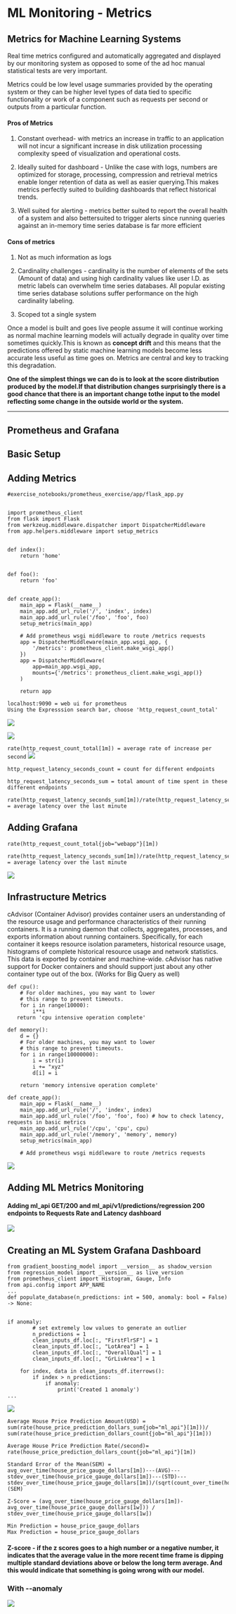 # ML Monitoring - Metrics

## Metrics for Machine Learning Systems
Real time metrics configured and automatically aggregated and displayed
by our monitoring system as opposed to some of the ad hoc manual statistical tests are very important. 

Metrics could be low level usage summaries provided by the operating system or they can be higher level types of data tied to specific functionality or work of a component such as requests per second or outputs from a particular function.

#### Pros of Metrics 
1. Constant overhead-  with metrics an increase in traffic to an application will not incur a significant increase in disk utilization processing complexity speed of visualization and operational costs.

2. Ideally suited for dashboard - Unlike the case with logs, numbers are optimized for storage, processing, compression and retrieval metrics enable longer retention of data as well as easier querying.This makes metrics perfectly suited to building dashboards that reflect historical trends.

3. Well suited for alerting -  metrics better suited to report the overall health of a system and also bettersuited to trigger alerts since running queries against an in-memory time series database is far more efficient

#### Cons of metrics

1. Not as much information as logs

2. Cardinality challenges -  cardinality is the number of elements of the sets (Amount of data)  and using high cardinality values like user I.D. as metric labels can overwhelm time series databases. All popular existing time series database solutions suffer performance on the high cardinality labeling. 

3. Scoped tot a single system



Once a model is built and goes live people assume it will continue working as normal machine learning models will actually degrade in quality over time sometimes quickly.This is known as **concept drift** and this means that the predictions offered by static machine learning
models become less accurate less useful as time goes on. Metrics are central and key to tracking this degradation.



**One of the simplest things we can do is to look at the score distribution produced by the model.If that distribution changes surprisingly there is a good chance that there is an important change tothe input to the model reflecting some change in the outside world or the system.**

---
## Prometheus and Grafana
## Basic Setup
## Adding Metrics
```
#exercise_notebooks/prometheus_exercise/app/flask_app.py 
 
 
import prometheus_client
from flask import Flask
from werkzeug.middleware.dispatcher import DispatcherMiddleware
from app.helpers.middleware import setup_metrics


def index():
    return 'home'


def foo():
    return 'foo'


def create_app():
    main_app = Flask(__name__)
    main_app.add_url_rule('/', 'index', index)
    main_app.add_url_rule('/foo', 'foo', foo)
    setup_metrics(main_app)

    # Add prometheus wsgi middleware to route /metrics requests
    app = DispatcherMiddleware(main_app.wsgi_app, {
        '/metrics': prometheus_client.make_wsgi_app()
    })
    app = DispatcherMiddleware(
        app=main_app.wsgi_app,
        mounts={'/metrics': prometheus_client.make_wsgi_app()}
    )

    return app
```

```
localhost:9090 = web ui for prometheus
Using the Expresssion search bar, choose 'http_request_count_total'
```
 ![](https://github.com/LewisRa/Machine-Learning-Deployments/blob/master/markdownImages/AddingMetrics1.PNG)

![](https://github.com/LewisRa/Machine-Learning-Deployments/blob/master/markdownImages/AddingMetrics2.PNG)
 
```rate(http_request_count_total[1m]) = average rate of increase per second```
 ![](https://github.com/LewisRa/Machine-Learning-Deployments/blob/master/markdownImages/AddingMetrics3.PNG)

```
http_request_latency_seconds_count = count for different endpoints 

http_request_latency_seconds_sum = total amount of time spent in these different endpoints

rate(http_request_latency_seconds_sum[1m])/rate(http_request_latency_seconds_count[1m])
= average latency over the last minute 
```

## Adding Grafana
```
rate(http_request_count_total{job="webapp"}[1m])

rate(http_request_latency_seconds_sum[1m])/rate(http_request_latency_seconds_count[1m])
= average latency over the last minute
```
 ![](https://github.com/LewisRa/Machine-Learning-Deployments/blob/master/markdownImages/AddingGrafana1.PNG)
## Infrastructure Metrics

cAdvisor (Container Advisor) provides container users an understanding of the resource usage and performance characteristics of their running containers. It is a running daemon that collects, aggregates, processes, and exports information about running containers. Specifically, for each container it keeps resource isolation parameters, historical resource usage, histograms of complete historical resource usage and network statistics. This data is exported by container and machine-wide. cAdvisor has native support for Docker containers and should support just about any other container type out of the box. (Works for Big Query as well)

```
def cpu():
    # For older machines, you may want to lower
    # this range to prevent timeouts.
    for i in range(10000):
        i**i
   return 'cpu intensive operation complete'
```
```
def memory():
    d = {}
    # For older machines, you may want to lower
    # this range to prevent timeouts.
    for i in range(10000000):
        i = str(i)
        i += "xyz"
        d[i] = i

    return 'memory intensive operation complete'
```
```
def create_app():
    main_app = Flask(__name__)
    main_app.add_url_rule('/', 'index', index)
    main_app.add_url_rule('/foo', 'foo', foo) # how to check latency, requests in basic metrics
    main_app.add_url_rule('/cpu', 'cpu', cpu)
    main_app.add_url_rule('/memory', 'memory', memory)
    setup_metrics(main_app)

    # Add prometheus wsgi middleware to route /metrics requests
```
 ![](https://github.com/LewisRa/Machine-Learning-Deployments/blob/master/markdownImages/infrastructuremetrics.PNG)

## Adding ML Metrics Monitoring 

#### Adding ml_api GET/200 and ml_api/v1/predictions/regression 200 endpoints to Requests Rate and Latency dashboard

![](https://github.com/LewisRa/Machine-Learning-Deployments/blob/master/markdownImages/AddingMLmetrics.PNG)

## Creating an ML System Grafana Dashboard

```
from gradient_boosting_model import __version__ as shadow_version
from regression_model import __version__ as live_version
from prometheus_client import Histogram, Gauge, Info
from api.config import APP_NAME
...
def populate_database(n_predictions: int = 500, anomaly: bool = False) -> None:


if anomaly:
        # set extremely low values to generate an outlier
        n_predictions = 1
        clean_inputs_df.loc[:, "FirstFlrSF"] = 1
        clean_inputs_df.loc[:, "LotArea"] = 1
        clean_inputs_df.loc[:, "OverallQual"] = 1
        clean_inputs_df.loc[:, "GrLivArea"] = 1

    for index, data in clean_inputs_df.iterrows():
        if index > n_predictions:
            if anomaly:
                print('Created 1 anomaly')
...
```
![](https://github.com/LewisRa/Machine-Learning-Deployments/blob/master/markdownImages/CreatingaMLsystemDashboard.PNG)
```
Average House Price Prediction Amount(USD) = 
sum(rate(house_price_prediction_dollars_sum{job="ml_api"}[1m]))/
sum(rate(house_price_prediction_dollars_count{job="ml_api"}[1m]))

Average House Price Prediction Rate(/second)=
rate(house_price_prediction_dollars_count{job="ml_api"}[1m])

Standard Error of the Mean(SEM) =
avg_over_time(house_price_gauge_dollars[1m])---(AVG)---
stdev_over_time(house_price_gauge_dollars[1m])---(STD)---
stdev_over_time(house_price_gauge_dollars[1m])/(sqrt(count_over_time(house_price_prediction_dollars_count[1m]))) (SEM)

Z-Score = (avg_over_time(house_price_gauge_dollars[1m])-avg_over_time(house_price_gauge_dollars[1w])) / stdev_over_time(house_price_gauge_dollars[1w]) 

Min Prediction = house_price_gauge_dollars
Max Prediction = house_price_gauge_dollars
```
#### Z-score - if the z scores goes to a high number or a negative number, it indicates that the average value in the more recent time frame is dipping multiple standard deviations above or below the long term average. And this would indicate that something is going wrong with our model.

### With --anomaly

![](https://github.com/LewisRa/Machine-Learning-Deployments/blob/master/markdownImages/CreatingaMLsystemDashboard-withOutlier.PNG)
```

